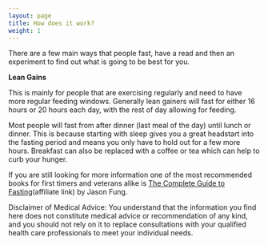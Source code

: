 ```yaml
---
layout: page
title: How does it work?
weight: 1
---
```


There are a few main ways that people fast, have a read and then an experiment to find out what is going to be best for you.

**Lean Gains**

This is mainly for people that are exercising regularly and need to have more regular feeding windows. Generally lean gainers will fast for either 16 hours or 20 hours each day, with the rest of day allowing for feeding.

Most people will fast from after dinner (last meal of the day) until lunch or dinner. This is because starting with sleep gives you a great headstart into the fasting period and means you only have to hold out for a few more hours. Breakfast can also be replaced with a coffee or tea which can help to curb your hunger.



If you are still looking for more information one of the most recommended books for first timers and veterans alike is [The Complete Guide to Fasting](http://amzn.to/2jSer7v)(affiliate link) by Jason Fung.

<p class="message">
Disclaimer of Medical Advice: You understand that the information you find here does not constitute medical advice or recommendation of any kind, and you should not rely on it to replace consultations with your qualified health care professionals to meet your individual needs.
</p>
